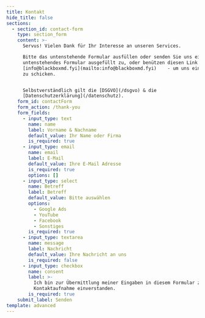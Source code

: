 ```yaml
---
title: Kontakt
hide_title: false
sections:
  - section_id: contact-form
    type: section_form
    content: >-
      Servus! Vielen Dank für Ihr Interesse an unseren Services.

      Bitte das untenstehende Formular ausfüllen oder senden Sie uns einfach
      untenstehendes Formular ausgefüllt zu, oder benützen diesen Link - 
      [info@blackboxmd.fyi](mailto:info@blackboxmd.fyi)    - um uns ein E-Mail
      zu schicken.


      Selbstverständlich gilt die [DSGVO](/dsgvo) & die
      [Datenschutzerklärung](/datenschutz).
    form_id: contactForm
    form_action: /thank-you
    form_fields:
      - input_type: text
        name: name
        label: Vorname & Nachname
        default_value: Ihr Name oder Firma
        is_required: true
      - input_type: email
        name: email
        label: E-Mail
        default_value: Ihre E-Mail Adresse
        is_required: true
        options: []
      - input_type: select
        name: Betreff
        label: Betreff
        default_value: Bitte auswählen
        options:
          - Google Ads
          - YouTube
          - Facebook
          - Sonstiges
        is_required: true
      - input_type: textarea
        name: message
        label: Nachricht
        default_value: Ihre Nachricht an uns
        is_required: false
      - input_type: checkbox
        name: consent
        label: >-
          Ich bin zur Übermittlung meiner Eingaben in diesem Formular zwecks
          Kontaktaufnahme einverstanden.
        is_required: true
    submit_label: Senden
template: advanced
---
```


